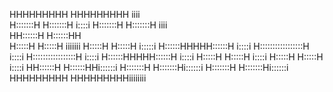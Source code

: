 HHHHHHHHH     HHHHHHHHH  iiii  
H:::::::H     H:::::::H i::::i 
H:::::::H     H:::::::H  iiii  
HH::::::H     H::::::HH        
  H:::::H     H:::::H  iiiiiii 
  H:::::H     H:::::H  i:::::i 
  H::::::HHHHH::::::H   i::::i 
  H:::::::::::::::::H   i::::i 
  H:::::::::::::::::H   i::::i 
  H::::::HHHHH::::::H   i::::i 
  H:::::H     H:::::H   i::::i 
  H:::::H     H:::::H   i::::i 
HH::::::H     H::::::HHi::::::i
H:::::::H     H:::::::Hi::::::i
H:::::::H     H:::::::Hi::::::i
HHHHHHHHH     HHHHHHHHHiiiiiiii
                               
                               
                               
                               
                               
                               
                               
